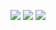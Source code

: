 

![](https://media.giphy.com/media/YAlhwn67KT76E/giphy.gif)
![](https://media.giphy.com/media/zaUTLcbjhWpTrNYoFG/giphy.gif)
![](https://media.giphy.com/media/zaUTLcbjhWpTrNYoFG/giphy.gif)
